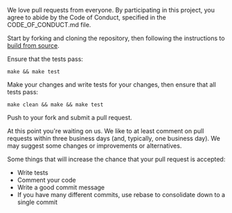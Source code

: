 We love pull requests from everyone.  By participating in this project, you agree to abide by the Code of Conduct, specified in the CODE_OF_CONDUCT.md file.

Start by forking and cloning the repository, then following the instructions to [build from source](http://aosharedservicelibrary.readthedocs.io/en/latest/quickstart.html).

Ensure that the tests pass:

`make && make test`

Make your changes and write tests for your changes, then ensure that all tests pass:

`make clean && make && make test`

Push to your fork and submit a pull request.

At this point you're waiting on us. We like to at least comment on pull requests within three business days (and, typically, one business day). We may suggest some changes or improvements or alternatives.

Some things that will increase the chance that your pull request is accepted:

* Write tests
* Comment your code
* Write a good commit message
* If you have many different commits, use rebase to consolidate down to a single commit
